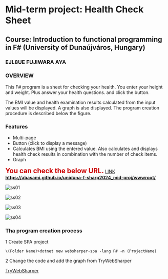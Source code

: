 # Mid-term project: Health Check Sheet 
## Course: Introduction to functional programming in F\# (University of Dunaújváros, Hungary)
### EJL8UE FUJIWARA AYA

### OVERVIEW
This F# program is a sheet for checking your health.
You enter your height and weight. Plus answer your health questions. and click the button.

The BMI value and health examination results calculated from the input values will be displayed. A graph is also displayed.
The program creation procedure is described below the figure.

### Features
* Multi-page
* Button (click to display a message)
* Calculates BMI using the entered value. Also calculates and displays health check results in combination with the number of check items.
* Graph

**<span style="color:#cc0000;font-size:150%;">You can check the below URL.</span>** [LINK](https://abasami.github.io/uniduna-f-sharp2024_mid-proj/wwwroot/)  
**https://abasami.github.io/uniduna-f-sharp2024_mid-proj/wwwroot/**  


![ss01](https://github.com/abasami/uniduna-f-sharp2024_mid-proj/assets/165396658/cbbca3ef-2f7a-4137-92ef-f8f105c671fb)

![ss02](https://github.com/abasami/uniduna-f-sharp2024_mid-proj/assets/165396658/b366de10-496b-4ccc-91f3-09ded717fcfc)

![ss03](https://github.com/abasami/uniduna-f-sharp2024_mid-proj/assets/165396658/06089f54-6ebb-4c4e-9fd0-aef2351cbba3)

![ss04](https://github.com/abasami/uniduna-f-sharp2024_mid-proj/assets/165396658/a5c9d1d3-f60e-4a72-8b0e-687be8162e34)

### Tha program creation process

1 Create SPA project
```
\(Folder Name)>dotnet new websharper-spa -lang F# -n (ProjectName)
```
2 Change the code and add the graph from TryWebSharper

[TryWebSharper](https://try.websharper.com/snippet/adam.granicz/00004G)

